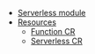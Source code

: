 * [Serverless module](/)
* [Resources](README.md)
  * [Function CR](06-10-function-cr.md)
  * [Serverless CR](06-20-serverless-cr.md)